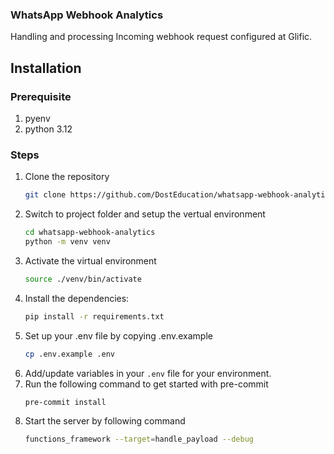 ### WhatsApp Webhook Analytics

Handling and processing Incoming webhook request configured at Glific.

## Installation

### Prerequisite
1. pyenv
2. python 3.12

### Steps
1. Clone the repository
    ```sh
    git clone https://github.com/DostEducation/whatsapp-webhook-analytics.git
    ```
2. Switch to project folder and setup the vertual environment
    ```sh
    cd whatsapp-webhook-analytics
    python -m venv venv
    ```
3. Activate the virtual environment
    ```sh
    source ./venv/bin/activate
    ```
4. Install the dependencies:
    ```sh
    pip install -r requirements.txt
    ```
5. Set up your .env file by copying .env.example
    ```sh
    cp .env.example .env
    ```
6. Add/update variables in your `.env` file for your environment.
7. Run the following command to get started with pre-commit
    ```sh
    pre-commit install
    ```
8. Start the server by following command
    ```sh
    functions_framework --target=handle_payload --debug
    ```
